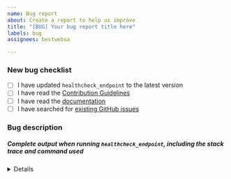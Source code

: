 ```yaml
---
name: Bug report
about: Create a report to help us improve
title: "[BUG] Your bug report title here"
labels: bug
assignees: bestwebua

---
```


<!-- Thanks for helping to make `healthcheck_endpoint` better! Before submit your bug, please make sure to check the following boxes by putting an x in the [ ] (don't: [x ], [ x], do: [x]) -->

### New bug checklist

- [ ] I have updated `healthcheck_endpoint` to the latest version
- [ ] I have read the [Contribution Guidelines](https://github.com/obstools/healthcheck-endpoint/blob/master/CONTRIBUTING.md)
- [ ] I have read the [documentation](https://github.com/obstools/healthcheck-endpoint/blob/master/README.md)
- [ ] I have searched for [existing GitHub issues](https://github.com/obstools/healthcheck-endpoint/issues)

<!-- Please use next pattern for your bug report title: [BUG] Your bug report title here -->

### Bug description
<!-- Please include what's happening, expected behavior, and any relevant code samples -->

##### Complete output when running `healthcheck_endpoint`, including the stack trace and command used

<details>
  <pre>[INSERT OUTPUT HERE]</pre>
</details>
